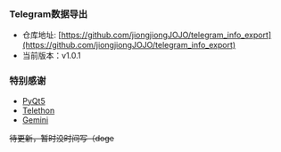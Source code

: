 ### Telegram数据导出
- 仓库地址: [https://github.com/jiongjiongJOJO/telegram_info_export](https://github.com/jiongjiongJOJO/telegram_info_export)
- 当前版本：v1.0.1

### 特别感谢
- [PyQt5](https://pypi.org/project/PyQt5/)
- [Telethon](https://pypi.org/project/Telethon/)
- [Gemini](https://gemini.google.com/)

<s>待更新，暂时没时间写（doge</s>